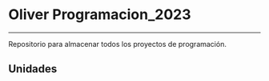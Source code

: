 #  Oliver Programacion_2023
---

Repositorio para almacenar todos los proyectos de programación.

## Unidades

